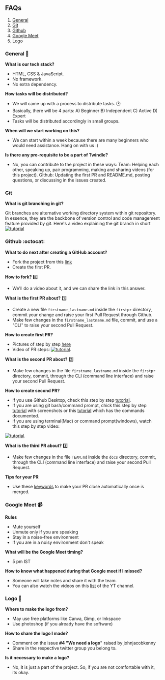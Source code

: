 FAQs
------------------------------------

1. [General](#general-)
2. [Git](#Git-)
3. [Github](#github-octocat)
4. [Google Meet](#google-meet-)
5. [Logo](#logo-)

### General 👥

**What is our tech stack?**
- HTML, CSS & JavaScript.
- No framework.
- No extra dependency.

**How tasks will be distributed?**
- We will came up with a process to distribute tasks. 🕑
- Basically, there will be 4 parts: 
A) Beginner
B) Independent
C) Active
D) Expert
- Tasks will be distributed accordingly in small groups.

**When will we start working on this?**
- We can start within a week because there are many beginners who would need assistance. Hang on with us :)

**Is there any pre-requisite to be a part of Twindle?**
- No, you can contribute to the project in these ways:
   Team: Helping each other, speaking up, pair programming, making and sharing videos (for this project).
   Github: Updating the first PR and README.md, posting questions, or discussing in the issues created.


### Git
**What is git branching in git?**

Git branches are alternative working directory system within git repository.
In essence, they are the backbone of version control and code management feature provided by git.
Here's a video explaining the git branch in short [![tutorial](https://img.youtube.com/vi/PipalhI9yWY/0.jpg)](https://youtu.be/PipalhI9yWY)

### Github :octocat:

**What to do next after creating a GitHub account?**
- Fork the project from this [link](https://github.com/twindle-co/twindle)
- Create the first PR.

**How to fork?** 0️⃣
- We'll do a video about it, and we can share the link in this answer.

**What is the first PR about?** 1️⃣
- Create a new file `firstname_lastname.md` inside the `firstpr` directory, commit your change and raise your first Pull Request through Github.
- Make few changes in the `firstname_lastname.md` file, commit, and use a "CLI" to raise your second Pull Request.

**How to create first PR?** 
- Pictures of step by step [here](https://github.com/twindle-co/twindle/issues/57)
- Video of PR steps: [![tutorial](https://img.youtube.com/vi/bzaBiQQl6fU/0.jpg)](https://youtu.be/bzaBiQQl6fU).

**What is the second PR about?** 2️⃣
- Make few changes in the file `firstname_lastname.md` inside the `firstpr` directory, commit, through the CLI (command line interface) and raise your second Pull Request. 

**How to create second PR?**
- If you use Github Desktop, check this step by step [tutorial](https://github.com/twindle-co/twindle/issues/177).
- If you are using git bash/command prompt, chick this step by step [tutorial](https://github.com/twindle-co/twindle/issues/163) with screenshots or this [tutorial](https://github.com/twindle-co/twindle/issues/156) which has the commands documented.
- If you are using terminal(Mac) or command prompt(windows), watch this step by step video:

[![tutorial](https://img.youtube.com/vi/7I9StcZt5cI/0.jpg)](https://youtu.be/7I9StcZt5cI).

**What is the third PR about?** 3️⃣
- Make few changes in the file `TEAM.md` inside the `docs` directory, commit, through the CLI (command line interface) and raise your second Pull Request. 


**Tips for your PR**
- Use these [keywords](https://github.com/twindle-co/twindle/issues/167) to make your PR close automatically once is merged.


### Google Meet 📹

**Rules**
- Mute yourself
- Unmute only if you are speaking
- Stay in a noise-free environment
- If you are in a noisy environment don't speak

**What will be the Google Meet timing?**
- 5 pm IST

**How to know what happened during that Google meet if I missed?**
- Someone will take notes and share it with the team.
- You can also watch the videos on this [list](https://youtu.be/i90UeTiEKQk) of the YT channel.


### Logo 🎨

**Where to make the logo from?**
- May use free platforms like Canva, Gimp, or Inkspace
- Use photoshop (if you already have the software)

**How to share the logo I made?**
- Comment on the issue **#4 "We need a logo"** raised by johnjacobkenny
- Share in the respective twitter group you belong to.

**Is it necessary to make a logo?**
- No, it is just a part of the project. So, if you are not comfortable with it, its okay.



